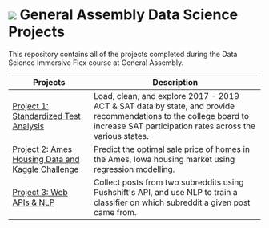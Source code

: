 # ![](https://ga-dash.s3.amazonaws.com/production/assets/logo-9f88ae6c9c3871690e33280fcf557f33.png) General Assembly Data Science Projects
This repository contains all of the projects completed during the Data Science Immersive Flex course at General Assembly.

| Projects      |Description    |
| ------------- |-------------|
| <a href="https://github.com/crushedmonster/GA_Projects/tree/master/project_1">Project 1: Standardized Test Analysis</a>| Load, clean, and explore 2017 - 2019 ACT & SAT data by state, and provide recommendations to the college board to increase SAT participation rates across the various states.|
| <a href="https://github.com/crushedmonster/GA_Projects/tree/master/project_2">Project 2: Ames Housing Data and Kaggle Challenge</a>| Predict the optimal sale price of homes in the Ames, Iowa housing market using regression modelling.|
| <a href="https://github.com/crushedmonster/GA_Projects/tree/master/project_3">Project 3: Web APIs & NLP</a>| Collect posts from two subreddits using Pushshift's API, and use NLP to train a classifier on which subreddit a given post came from.|


